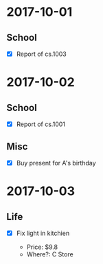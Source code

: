 # 2017-10-01

## School

- [x] Report of cs.1003

# 2017-10-02

## School

- [x] Report of cs.1001

## Misc

- [x] Buy present for A's birthday
# 2017-10-03

## Life

- [x] Fix light in kitchien


  - Price: $9.8
  - Where?: C Store


